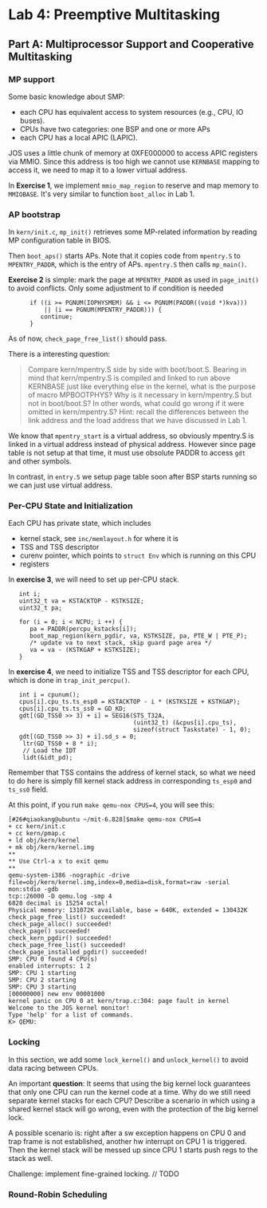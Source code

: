 # Lab 4: Preemptive Multitasking

## Part A: Multiprocessor Support and Cooperative Multitasking

### MP support

Some basic knowledge about SMP:
- each CPU has equivalent access to system resources (e.g., CPU, IO buses).
- CPUs have two categories: one BSP and one or more APs
- each CPU has a local APIC (LAPIC).

JOS uses a little chunk of memory at 0XFE000000 to access APIC registers via
MMIO. Since this address is too high we cannot use `KERNBASE` mapping to access
it, we need to map it to a lower virtual address.

In **Exercise 1**, we implement `mmio_map_region` to reserve and map memory to
`MMIOBASE`. It's very similar to function `boot_alloc` in Lab 1.

### AP bootstrap

In `kern/init.c`, `mp_init()` retrieves some MP-related information by reading
MP configuration table in BIOS.

Then `boot_aps()` starts APs. Note that it copies code from `mpentry.S` to
`MPENTRY_PADDR`, which is the entry of APs. `mpentry.S` then calls `mp_main()`.

**Exercise 2** is simple: mark the page at `MPENTRY_PADDR` as used in
`page_init()` to avoid conflicts. Only some adjustment to if condition is needed

```
      if ((i >= PGNUM(IOPHYSMEM) && i <= PGNUM(PADDR((void *)kva)))
          || (i == PGNUM(MPENTRY_PADDR))) {
         continue;
      }
```

As of now, `check_page_free_list()` should pass.

There is a interesting question:

> Compare kern/mpentry.S side by side with boot/boot.S. Bearing in mind that
kern/mpentry.S is compiled and linked to run above KERNBASE just like everything
else in the kernel, what is the purpose of macro MPBOOTPHYS? Why is it necessary
in kern/mpentry.S but not in boot/boot.S? In other words, what could go wrong
if it were omitted in kern/mpentry.S?
Hint: recall the differences between the link address and the load address
that we have discussed in Lab 1.

We know that `mpentry_start` is a virtual address, so obviously mpentry.S is
linked in a virtual address instead of physical address. However since page
table is not setup at that time, it must use obsolute PADDR to access `gdt` and
other symbols.

In contrast, in `entry.S` we setup page table soon after BSP starts running so
we can just use virtual address.

### Per-CPU State and Initialization

Each CPU has private state, which includes
* kernel stack, see `inc/memlayout.h` for where it is
* TSS and TSS descriptor
* curenv pointer, which points to `struct Env` which is running on this CPU
* registers

In **exercise 3**, we will need to set up per-CPU stack.

```
   int i;
   uint32_t va = KSTACKTOP - KSTKSIZE;
   uint32_t pa;

   for (i = 0; i < NCPU; i ++) {
      pa = PADDR(percpu_kstacks[i]);
      boot_map_region(kern_pgdir, va, KSTKSIZE, pa, PTE_W | PTE_P);
      /* update va to next stack, skip guard page area */
      va = va - (KSTKGAP + KSTKSIZE);
   }
```

In **exercise 4**, we need to initialize TSS and TSS descriptor for each CPU,
which is done in `trap_init_percpu()`.

```
   int i = cpunum();
   cpus[i].cpu_ts.ts_esp0 = KSTACKTOP - i * (KSTKSIZE + KSTKGAP);
   cpus[i].cpu_ts.ts_ss0 = GD_KD;
   gdt[(GD_TSS0 >> 3) + i] = SEG16(STS_T32A,
                                   (uint32_t) (&cpus[i].cpu_ts),
                                   sizeof(struct Taskstate) - 1, 0);
   gdt[(GD_TSS0 >> 3) + i].sd_s = 0;
	ltr(GD_TSS0 + 8 * i);
	// Load the IDT
	lidt(&idt_pd);
```

Remember that TSS contains the address of kernel stack, so what we need to do
here is simply fill kernel stack address in corresponding `ts_esp0` and `ts_ss0`
field.

At this point, if you run `make qemu-nox CPUS=4`, you will see this:

```
[#26#qiaokang@ubuntu ~/mit-6.828]$make qemu-nox CPUS=4
+ cc kern/init.c
+ cc kern/pmap.c
+ ld obj/kern/kernel
+ mk obj/kern/kernel.img
**
** Use Ctrl-a x to exit qemu
**
qemu-system-i386 -nographic -drive
file=obj/kern/kernel.img,index=0,media=disk,format=raw -serial mon:stdio -gdb
tcp::26000 -D qemu.log -smp 4
6828 decimal is 15254 octal!
Physical memory: 131072K available, base = 640K, extended = 130432K
check_page_free_list() succeeded!
check_page_alloc() succeeded!
check_page() succeeded!
check_kern_pgdir() succeeded!
check_page_free_list() succeeded!
check_page_installed_pgdir() succeeded!
SMP: CPU 0 found 4 CPU(s)
enabled interrupts: 1 2
SMP: CPU 1 starting
SMP: CPU 2 starting
SMP: CPU 3 starting
[00000000] new env 00001000
kernel panic on CPU 0 at kern/trap.c:304: page fault in kernel
Welcome to the JOS kernel monitor!
Type 'help' for a list of commands.
K> QEMU:
```

### Locking

In this section, we add some `lock_kernel()` and `unlock_kernel()` to avoid data
racing between CPUs.

An important **question**: It seems that using the big kernel lock guarantees that
only one CPU can run the kernel code at a time. Why do we still need separate
kernel stacks for each CPU? Describe a scenario in which using a shared kernel
stack will go wrong, even with the protection of the big kernel lock.

A possible scenario is: right after a sw exception happens on CPU 0 and trap
frame is not established, another hw interrupt on CPU 1 is triggered. Then the
kernel stack will be messed up since CPU 1 starts push regs to the stack as well.

Challenge: implement fine-grained locking. // TODO

### Round-Robin Scheduling
